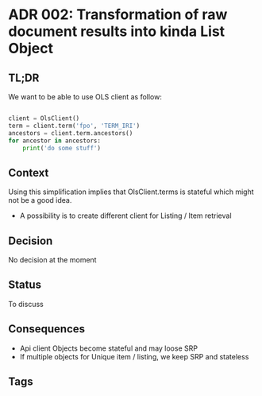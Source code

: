 # ADR 002: Transformation of raw document results into kinda List Object

## TL;DR
We want to be able to use OLS client as follow:
```python

client = OlsClient()
term = client.term('fpo', 'TERM_IRI')
ancestors = client.term.ancestors()
for ancestor in ancestors:
    print('do some stuff')

```  

## Context
Using this simplification implies that OlsClient.terms is stateful which might not be a good idea.

* A possibility is to create different client for Listing / Item retrieval

## Decision
No decision at the moment

## Status
To discuss

## Consequences
* Api client Objects become stateful and may loose SRP 
* If multiple objects for Unique item / listing, we keep SRP and stateless 

## Tags

